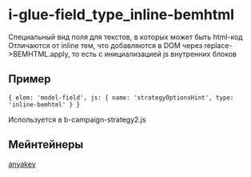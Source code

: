# i-glue-field_type_inline-bemhtml

Специальный вид поля для текстов, в которых может быть html-код
Отличаются от inline тем, что добавляются в DOM через replace->BEMHTML.apply,
то есть с инициализацией js внутренних блоков

## Пример
``{
    elem: 'model-field',
    js: { name: 'strategyOptionsHint', type: 'inline-bemhtml' }
}
``

Используется в b-campaign-strategy2.js

## Мейнтейнеры
[anyakey](https://staff.yandex-team.ru/)
